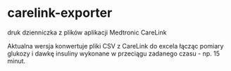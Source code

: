 carelink-exporter
=================

druk dzienniczka z plików aplikacji Medtronic CareLink

Aktualna wersja konwertuje pliki CSV z CareLink do excela łącząc pomiary glukozy i dawkę insuliny wykonane w przeciągu zadanego czasu - np. 15 minut.   
